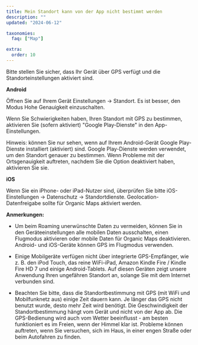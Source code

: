 ```yaml
---
title: Mein Standort kann von der App nicht bestimmt werden
description: ""
updated: "2024-06-12"

taxonomies:
  faq: ["Map"]

extra:
  order: 10
---
```


Bitte stellen Sie sicher, dass Ihr Gerät über GPS verfügt und die Standorteinstellungen aktiviert sind.

**Android**

Öffnen Sie auf Ihrem Gerät Einstellungen → Standort. Es ist besser, den Modus Hohe Genauigkeit einzuschalten.

Wenn Sie Schwierigkeiten haben, Ihren Standort mit GPS zu bestimmen, aktivieren Sie (sofern aktiviert) "Google Play-Dienste" in den App-Einstellungen.

Hinweis: können Sie nur sehen, wenn auf Ihrem Android-Gerät Google Play-Dienste installiert (aktiviert) sind. Google Play-Dienste werden verwendet, um den Standort genauer zu bestimmen. Wenn Probleme mit der Ortsgenauigkeit auftreten, nachdem Sie die Option deaktiviert haben, aktivieren Sie sie.

**iOS**

Wenn Sie ein iPhone- oder iPad-Nutzer sind, überprüfen Sie bitte iOS-Einstellungen → Datenschutz → Standortdienste. Geolocation-Datenfreigabe sollte für Organic Maps aktiviert werden.

**Anmerkungen:**

* Um beim Roaming unerwünschte Daten zu vermeiden, können Sie in den Geräteeinstellungen alle mobilen Daten ausschalten, einen Flugmodus aktivieren oder mobile Daten für Organic Maps deaktivieren. Android- und iOS-Geräte können GPS im Flugmodus verwenden.

* Einige Mobilgeräte verfügen nicht über integrierte GPS-Empfänger, wie z. B. den iPod Touch, das reine WiFi-iPad, Amazon Kindle Fire / Kindle Fire HD 7 und einige Android-Tablets. Auf diesen Geräten zeigt unsere Anwendung Ihren ungefähren Standort an, solange Sie mit dem Internet verbunden sind.

* Beachten Sie bitte, dass die Standortbestimmung mit GPS (mit WiFi und Mobilfunknetz aus) einige Zeit dauern kann. Je länger das GPS nicht benutzt wurde, desto mehr Zeit wird benötigt. Die Geschwindigkeit der Standortbestimmung hängt vom Gerät und nicht von der App ab. Die GPS-Bedienung wird auch vom Wetter beeinflusst - am besten funktioniert es im Freien, wenn der Himmel klar ist. Probleme können auftreten, wenn Sie versuchen, sich im Haus, in einer engen Straße oder beim Autofahren zu finden.
